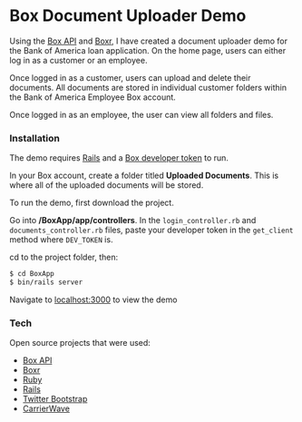 # Box Document Uploader Demo

Using the [Box API](https://docs.box.com/reference) and [Boxr](https://github.com/cburnette/boxr), I have created a document uploader demo for the Bank of America loan application. On the home page, users can either log in as a customer or an employee. 

Once logged in as a customer, users can upload and delete their documents. All documents are stored in individual customer folders within the Bank of America Employee Box account.

Once logged in as an employee, the user can view all folders and files. 

### Installation

The demo requires [Rails](http://railsinstaller.org/en) and a [Box developer token](https://developer.box.com) to run.

In your Box account, create a folder titled **Uploaded Documents**. This is where all of the uploaded documents will be stored.

To run the demo, first download the project. 

Go into **/BoxApp/app/controllers**. In the `login_controller.rb` and `documents_controller.rb` files, paste your developer token in the `get_client` method where `DEV_TOKEN` is. 


cd to the project folder, then:
```sh
$ cd BoxApp
$ bin/rails server
```

Navigate to [localhost:3000](http://localhost:3000/) to view the demo

### Tech

Open source projects that were used:

* [Box API](https://docs.box.com/reference)
* [Boxr](https://github.com/cburnette/boxr)
* [Ruby](https://www.ruby-lang.org/en/downloads/)
* [Rails](http://railsinstaller.org/en) 
* [Twitter Bootstrap](http://getbootstrap.com/getting-started/#download)
* [CarrierWave](https://github.com/carrierwaveuploader/carrierwave)